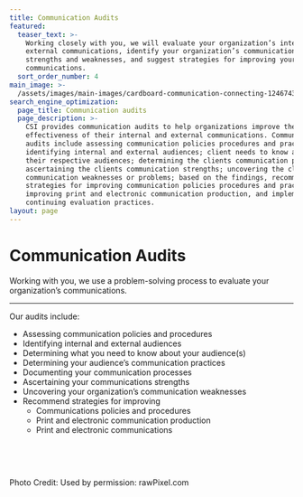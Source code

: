 ```yaml
---
title: Communication Audits
featured:
  teaser_text: >-
    Working closely with you, we will evaluate your organization’s internal and
    external communications, identify your organization’s communications
    strengths and weaknesses, and suggest strategies for improving your
    communications.
  sort_order_number: 4
main_image: >-
  /assets/images/main-images/cardboard-communication-connecting-1246743_Comm_Audits.jpg
search_engine_optimization:
  page_title: Communication audits
  page_description: >-
    CSI provides communication audits to help organizations improve the
    effectiveness of their internal and external communications. Communication
    audits include assessing communication policies procedures and practices;
    identifying internal and external audiences; client needs to know about
    their respective audiences; determining the clients communication processes;
    ascertaining the clients communication strengths; uncovering the clients
    communication weaknesses or problems; based on the findings, recommend
    strategies for improving communication policies procedures and practices,
    improving print and electronic communication production, and implementing
    continuing evaluation practices.
layout: page
---
```


# Communication Audits

Working with you, we use a problem-solving process to evaluate your organization’s communications.

---

Our audits include:

* Assessing communication policies and procedures
* Identifying internal and external audiences
* Determining what you need to know about your audience(s)
* Determining your audience’s communication practices
* Documenting your communication processes
* Ascertaining your communications strengths
* Uncovering your organization’s communication weaknesses
* Recommend strategies for improving
  * Communications policies and procedures
  * Print and electronic communication production
  * Print and electronic communications

&nbsp;

&nbsp;

Photo Credit: Used by permission: rawPixel.com